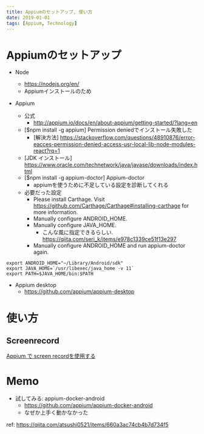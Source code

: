 ```yaml
---
title: Appiumのセットアップ, 使い方
date: 2019-01-01
tags: [Appium, Technology]
---
```


<!-- toc -->

# Appiumのセットアップ
* Node
    * https://nodejs.org/en/
    * Appiumインストールのため

* Appium
    * 公式
        * http://appium.io/docs/en/about-appium/getting-started/?lang=en
    * [$npm install -g appium] Permission deniedでインストール失敗した
        * [解決方法] https://stackoverflow.com/questions/48910876/error-eacces-permission-denied-access-usr-local-lib-node-modules-react?rq=1
    * [JDK インストール] https://www.oracle.com/technetwork/java/javase/downloads/index.html
    * [$npm install -g appium-doctor] Appium-doctor
        * appiumを使うために不足している設定を診断してくれる
    * 必要だった設定
        * Please install Carthage. Visit https://github.com/Carthage/Carthage#installing-carthage for more information.
        * Manually configure ANDROID_HOME.
        * Manually configure JAVA_HOME.
            * こんな風に指定できるらしい. https://qiita.com/seri_k/items/e978c1339ce51f13e297
        * Manually configure ANDROID_HOME and run appium-doctor again.

```
export ANDROID_HOME="~/Library/Android/sdk"
export JAVA_HOME=`/usr/libexec/java_home -v 11`
export PATH=$JAVA_HOME/bin:$PATH
```

* Appium desktop
   * https://github.com/appium/appium-desktop

# 使い方

## Screenrecord
[Appium で screen recordを使用する](/20210303_appium-screen-record/)


# Memo
* 試してみる: appium-docker-android
    * https://github.com/appium/appium-docker-android
    * なぜか上手く動かなかった

ref: https://qiita.com/atsushi0521/items/660a3ac74cb4b7d734f5